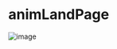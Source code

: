 # animLandPage
![image](https://user-images.githubusercontent.com/107095346/195072195-33c68b2e-2d90-4957-994b-2080afea2449.png)
